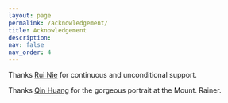 ```yaml
---
layout: page
permalink: /acknowledgement/
title: Acknowledgement
description: 
nav: false
nav_order: 4
---
```

Thanks [Rui Nie](https://www.linkedin.com/in/rui-nie-528b371ab/) for continuous and unconditional support.

Thanks [Qin Huang](https://www.lsi.umich.edu/person-details/qin-huang) for the gorgeous portrait at the Mount. Rainer.
